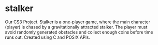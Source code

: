 # stalker
Our CS3 Project. Stalker is a one-player game, where the main character (player) is chased by a gravitationally attracted stalker. The player must avoid randomly generated obstacles and collect enough coins before time runs out. Created using C and POSIX APIs.
